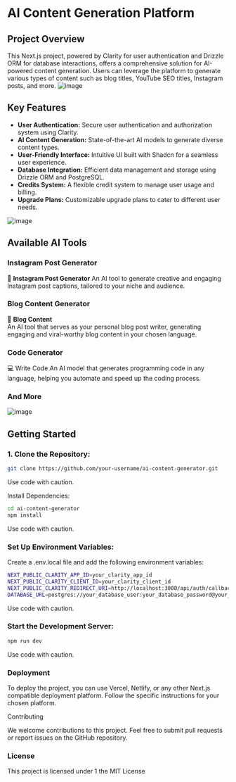 # AI Content Generation Platform

## Project Overview

This Next.js project, powered by Clarity for user authentication and Drizzle ORM for database interactions, offers a comprehensive solution for AI-powered content generation. Users can leverage the platform to generate various types of content such as blog titles, YouTube SEO titles, Instagram posts, and more.
![image](https://github.com/user-attachments/assets/cea2c047-7dfa-42f9-8d30-48f250253017)

## Key Features

* **User Authentication:** Secure user authentication and authorization system using Clarity.
* **AI Content Generation:** State-of-the-art AI models to generate diverse content types.
* **User-Friendly Interface:** Intuitive UI built with Shadcn for a seamless user experience.
* **Database Integration:** Efficient data management and storage using Drizzle ORM and PostgreSQL.
* **Credits System:** A flexible credit system to manage user usage and billing.
* **Upgrade Plans:** Customizable upgrade plans to cater to different user needs.

![image](https://github.com/user-attachments/assets/9cd126df-1ea3-45dc-87fd-10e01219bd48)

## Available AI Tools

### **Instagram Post Generator**
📸 **Instagram Post Generator**
An AI tool to generate creative and engaging Instagram post captions, tailored to your niche and audience.

### **Blog Content Generator**  
📄 **Blog Content**  
An AI tool that serves as your personal blog post writer, generating engaging and viral-worthy blog content in your chosen language.

### **Code Generator**
💻 Write Code
An AI model that generates programming code in any language, helping you automate and speed up the coding process.


### **And More**
![image](https://github.com/user-attachments/assets/0bc51cab-a5d9-491b-84de-c5b21417944b)




## **Getting Started**

### **1. Clone the Repository:**

```Bash
git clone https://github.com/your-username/ai-content-generator.git
```
Use code with caution.

Install Dependencies:
```Bash
cd ai-content-generator
npm install
 ```

Use code with caution.

### **Set Up Environment Variables:**

Create a .env.local file and add the following environment variables:

```Bash
NEXT_PUBLIC_CLARITY_APP_ID=your_clarity_app_id
NEXT_PUBLIC_CLARITY_CLIENT_ID=your_clarity_client_id
NEXT_PUBLIC_CLARITY_REDIRECT_URI=http://localhost:3000/api/auth/callback
DATABASE_URL=postgres://your_database_user:your_database_password@your_database_host:your_database_port/your_database_name
```
Use code with caution.

### **Start the Development Server:**

```Bash
npm run dev
 ```
Use code with caution.

### **Deployment**

To deploy the project, you can use Vercel, Netlify, or any other Next.js compatible deployment platform. Follow the specific instructions for your chosen platform.

Contributing

We welcome contributions to this project. Feel free to submit pull requests or report issues on the GitHub repository.

### **License**

This project is licensed under 1  the MIT License

